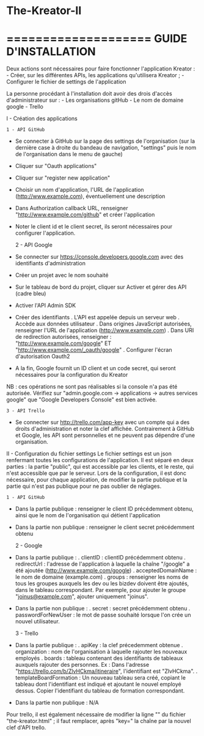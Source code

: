 # The-Kreator-II
====================
GUIDE D'INSTALLATION
====================

Deux actions sont nécessaires pour faire fonctionner l'application Kreator :
	- Créer, sur les différentes APIs, les applications qu'utilisera Kreator ;
	- Configurer le fichier de settings de l'application

La personne procédant à l'installation doit avoir des drois d'accès d'administrateur sur :
	- Les organisations gitHub
	- Le nom de domaine google
	- Trello

I - Création des applications

	1 - API GitHub

- Se connecter à GitHub sur la page des settings de l'organisation (sur la dernière case à droite du bandeau de navigation, "settings" puis le nom de l'organisation dans le menu de gauche)
- Cliquer sur "Oauth applications"
- Cliquer sur "register new application"
- Choisir un nom d'application, l'URL de l'application (http://www.example.com), éventuellement une description
- Dans Authorization callback URL, renseigner "http://www.example.com/github" et créer l'application
- Noter le client id et le client secret, ils seront nécessaires pour configurer l'application.

	2 - API Google

- Se connecter sur https://console.developers.google.com avec des identifiants d'administration
- Créer un projet avec le nom souhaité
- Sur le tableau de bord du projet, cliquer sur Activer et gérer des API (cadre bleu)
- Activer l'API Admin SDK
- Créer des identifiants
	. L'API est appelée depuis un serveur web
	. Accède aux données utilisateur
	. Dans origines JavaScript autorisées, renseigner l'URL de l'application (http://www.example.com)
	. Dans URI de redirection autorisées, renseigner : "http://www.example.com/google" ET "http://www.example.com/_oauth/google"
	. Configurer l'écran d'autorisation Oauth2
- A la fin, Google fournit un ID client et un code secret, qui seront nécessaires pour la configuration du Kreator

NB : ces opérations ne sont pas réalisables si la console n'a pas été autorisée. Vérifiez sur "admin.google.com -> applications -> autres services google" que "Google Developers Console" est bien activée.

	3 - API Trello

- Se connecter sur http://trello.com/app-key avec un compte qui a des droits d'administration et noter la clef affichée. Contrairement à GitHub et Google, les API sont personnelles et ne peuvent pas dépendre d'une organisation.

II - Configuration du fichier settings
Le fichier settings est un json renfermant toutes les configurations de l'application. Il est séparé en deux parties : la partie "public", qui est accessible par les clients, et le reste, qui n'est accessible que par le serveur. Lors de la configuration, il est donc nécessaire, pour chaque application, de modifier la partie publique et la partie qui n'est pas publique pour ne pas oublier de réglages.

	1 - API GitHub
- Dans la partie publique : renseigner le client ID précédemment obtenu, ainsi que le nom de l'organisation qui détient l'application
- Dans la partie non publique : renseigner le client secret précédemment obtenu

	2 - Google
- Dans la partie publique :
	. clientID : clientID précédemment obtenu
	. redirectUrl : l'adresse de l'application à laquelle la chaîne "/google" a été ajoutée (http://www.example.com/google)
	. acceptedDomainName : le nom de domaine (example.com)
	. groups : renseigner les noms de tous les groupes auxquels les dev ou les bizdev doivent être ajoutés, dans le tableau correspondant. Par exemple, pour ajouter le groupe "joinus@example.com", ajouter uniquement "joinus".

- Dans la partie non publique :
	. secret : secret précédemment obtenu
	. passwordForNewUser : le mot de passe souhaité lorsque l'on crée un nouvel utilisateur.

	3 - Trello
- Dans la partie publique :
	. apiKey : la clef précedemment obtenue
	. organization : nom de l'organisation à laquelle rajouter les nouveaux employés
	. boards : tableau contenant des identifiants de tableaux auxquels rajouter des personnes.
		Ex : Dans l'adresse "https://trello.com/b/ZlvHCkma/itineraire", l'identifiant est "ZlvHCkma".
	. templateBoardFormation : Un nouveau tableau sera créé, copiant le tableau dont l'identifiant est indiqué et ajoutant le nouvel employé dessus. Copier l'identifiant du tableau de formation correspondant.
- Dans la partie non publique :
	N/A

Pour trello, il est également nécessaire de modifier la ligne "<script src="https://api.trello.com/1/client.js?key=cdfe125685dbd8ca533cb67ee42f1c98"></script>" du fichier "the-kreator.html" ; il faut remplacer, après "key=" la chaîne par la nouvel clef d'API trello.